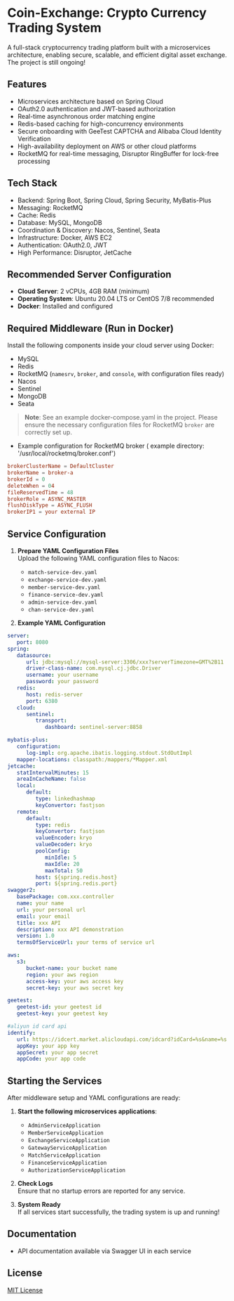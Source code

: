 # Coin-Exchange: Crypto Currency Trading System

A full-stack cryptocurrency trading platform built with a microservices architecture, enabling secure, scalable, and efficient digital asset exchange.
The project is still ongoing!

## Features

- Microservices architecture based on Spring Cloud
- OAuth2.0 authentication and JWT-based authorization
- Real-time asynchronous order matching engine
- Redis-based caching for high-concurrency environments
- Secure onboarding with GeeTest CAPTCHA and Alibaba Cloud Identity Verification
- High-availability deployment on AWS or other cloud platforms
- RocketMQ for real-time messaging, Disruptor RingBuffer for lock-free processing

## Tech Stack

- Backend: Spring Boot, Spring Cloud, Spring Security, MyBatis-Plus
- Messaging: RocketMQ
- Cache: Redis
- Database: MySQL, MongoDB
- Coordination & Discovery: Nacos, Sentinel, Seata
- Infrastructure: Docker, AWS EC2
- Authentication: OAuth2.0, JWT
- High Performance: Disruptor, JetCache

## Recommended Server Configuration

- **Cloud Server**: 2 vCPUs, 4GB RAM (minimum)
- **Operating System**: Ubuntu 20.04 LTS or CentOS 7/8 recommended
- **Docker**: Installed and configured

## Required Middleware (Run in Docker)

Install the following components inside your cloud server using Docker:

- MySQL
- Redis
- RocketMQ (`namesrv`, `broker`, and `console`, with configuration files ready)
- Nacos
- Sentinel
- MongoDB
- Seata

> **Note**: See an example docker-compose.yaml in the project. Please ensure the necessary configuration files for RocketMQ `broker` are correctly set up.
- Example configuration for RocketMQ broker ( example directory: '/usr/local/rocketmq/broker.conf')

``` conf
brokerClusterName = DefaultCluster
brokerName = broker-a
brokerId = 0
deleteWhen = 04
fileReservedTime = 48
brokerRole = ASYNC_MASTER
flushDiskType = ASYNC_FLUSH
brokerIP1 = your external IP
```

## Service Configuration

1. **Prepare YAML Configuration Files**  
   Upload the following YAML configuration files to Nacos:

   - `match-service-dev.yaml`
   - `exchange-service-dev.yaml`
   - `member-service-dev.yaml`
   - `finance-service-dev.yaml`
   - `admin-service-dev.yaml`
   - `chan-service-dev.yaml`
   
2. **Example YAML Configuration**

```yaml
server:
   port: 8080
spring:
   datasource:
      url: jdbc:mysql://mysql-server:3306/xxx?serverTimezone=GMT%2B11
      driver-class-name: com.mysql.cj.jdbc.Driver
      username: your username
      password: your password
   redis:
      host: redis-server
      port: 6380
   cloud:
      sentinel:
         transport:
            dashboard: sentinel-server:8858

mybatis-plus:
   configuration:
      log-impl: org.apache.ibatis.logging.stdout.StdOutImpl
   mapper-locations: classpath:/mappers/*Mapper.xml
jetcache:
   statIntervalMinutes: 15
   areaInCacheName: false
   local:
      default:
         type: linkedhashmap
         keyConvertor: fastjson
   remote:
      default:
         type: redis
         keyConvertor: fastjson
         valueEncoder: kryo
         valueDecoder: kryo
         poolConfig:
            minIdle: 5
            maxIdle: 20
            maxTotal: 50
         host: ${spring.redis.host}
         port: ${spring.redis.port}
swagger2:
   basePackage: com.xxx.controller
   name: your name
   url: your personal url
   email: your email
   title: xxx API 
   description: xxx API demonstration
   version: 1.0
   termsOfServiceUrl: your terms of service url

aws:
   s3:
      bucket-name: your bucket name
      region: your aws region
      access-key: your aws access key
      secret-key: your aws secret key

geetest:
   geetest-id: your geetest id
   geetest-key: your geetest key

#aliyun id card api
identify:
   url: https://idcert.market.alicloudapi.com/idcard?idCard=%s&name=%s
   appKey: your app key
   appSecret: your app secret
   appCode: your app code
```

## Starting the Services

After middleware setup and YAML configurations are ready:

1. **Start the following microservices applications**:

   - `AdminServiceApplication`
   - `MemberServiceApplication`
   - `ExchangeServiceApplication`
   - `GatewayServiceApplication`
   - `MatchServiceApplication`
   - `FinanceServiceApplication`
   - `AuthorizationServiceApplication`

2. **Check Logs**  
   Ensure that no startup errors are reported for any service.

3. **System Ready**  
   If all services start successfully, the trading system is up and running!

## Documentation

- API documentation available via Swagger UI in each service

## License

[MIT License](LICENSE)
